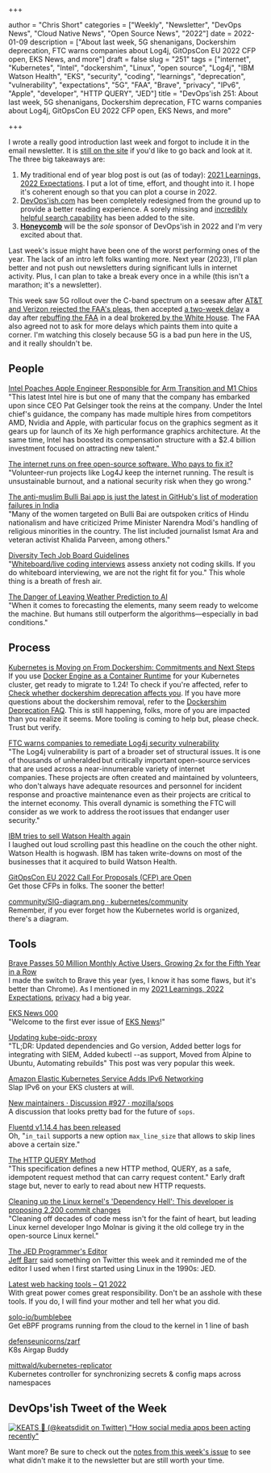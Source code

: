 +++

author = "Chris Short"
categories = ["Weekly", "Newsletter", "DevOps News", "Cloud Native News", "Open Source News", "2022"]
date = 2022-01-09
description = ["About last week, 5G shenanigans, Dockershim deprecation, FTC warns companies about Log4j, GitOpsCon EU 2022 CFP open, EKS News, and more"]
draft = false
slug = "251"
tags = ["internet", "Kubernetes", "Intel", "dockershim", "Linux", "open source", "Log4j", "IBM Watson Health", "EKS", "security", "coding", "learnings", "deprecation", "vulnerability", "expectations", "5G", "FAA", "Brave", "privacy", "IPv6", "Apple", "developer", "HTTP QUERY", "JED"]
title = "DevOps'ish 251: About last week, 5G shenanigans, Dockershim deprecation, FTC warns companies about Log4j, GitOpsCon EU 2022 CFP open, EKS News, and more"

+++

I wrote a really good introduction last week and forgot to include it in the email newsletter. It is [still on the site](https://devopsish.com/250/) if you'd like to go back and look at it. The three big takeaways are:

1. My traditional end of year blog post is out (as of today): [2021 Learnings, 2022 Expectations](https://chrisshort.net/2021-learnings-2022-expectations/?utm_source=newsletter&utm_medium=email&utm_campaign=devopsish&utm_id=251). I put a lot of time, effort, and thought into it. I hope it's coherent enough so that you can plot a course in 2022.
1. [DevOps'ish.com](https://devopsish.com/?utm_source=newsletter&utm_medium=email&utm_campaign=devopsish&utm_id=251) has been completely redesigned from the ground up to provide a better reading experience. A sorely missing and [incredibly helpful search capability](https://devopsish.com/search/?utm_source=newsletter&utm_medium=email&utm_campaign=devopsish&utm_id=251) has been added to the site.
1. [**Honeycomb**](https://ui.honeycomb.io/signup?&utm_source=devopsish&utm_medium=newsletter&utm_campaign=ad&utm_content=product-signup) will be the *sole* sponsor of DevOps'ish in 2022 and I'm very excited about that.

Last week's issue might have been one of the worst performing ones of the year. The lack of an intro left folks wanting more. Next year (2023), I'll plan better and not push out newsletters during significant lulls in internet activity. Plus, I can plan to take a break every once in a while (this isn't a marathon; it's a newsletter).

This week saw 5G rollout over the C-band spectrum on a seesaw after [AT&T and Verizon rejected the FAA's pleas](https://arstechnica.com/tech-policy/2022/01/at-airlines-threaten-mass-flight-cancelations/), then accepted [a two-week delay](https://www.cnet.com/tech/mobile/verizon-at-t-agree-to-faas-request-for-a-two-week-delay-on-5g-expansion-plans/) a day after [rebuffing the FAA](https://www.axios.com/5g-aviation-verizon-att-cband-delay-39184f3f-44db-4134-88a0-6e25c6bea274.html) in a deal [brokered by the White House](https://www.whitehouse.gov/briefing-room/statements-releases/2022/01/04/statement-by-president-joe-biden-on-5g-deployment-agreement/). The FAA also agreed not to ask for more delays which paints them into quite a corner. I'm watching this closely because 5G is a bad pun here in the US, and it really shouldn't be.

## People

[Intel Poaches Apple Engineer Responsible for Arm Transition and M1 Chips](https://www.tomshardware.com/news/intel-poaches-apple-engineer-responsible-for-arm-transition-and-m1-chips)  
"This latest Intel hire is but one of many that the company has embarked upon since CEO Pat Gelsinger took the reins at the company. Under the Intel chief's guidance, the company has made multiple hires from competitors AMD, Nvidia and Apple, with particular focus on the graphics segment as it gears up for launch of its Xe high performance graphics architecture. At the same time, Intel has boosted its compensation structure with a $2.4 billion investment focused on attracting new talent."

[The internet runs on free open-source software. Who pays to fix it?](https://www.technologyreview.com/2021/12/17/1042692/log4j-internet-open-source-hacking/)  
"Volunteer-run projects like Log4J keep the internet running. The result is unsustainable burnout, and a national security risk when they go wrong."

[The anti-muslim Bulli Bai app is just the latest in GitHub's list of moderation failures in India](https://restofworld.org/2022/why-anti-muslim-apps-keep-reappearing-on-github/)  
"Many of the women targeted on Bulli Bai are outspoken critics of Hindu nationalism and have criticized Prime Minister Narendra Modi's handling of religious minorities in the country. The list included journalist Ismat Ara and veteran activist Khalida Parveen, among others."

[Diversity Tech Job Board Guidelines](https://www.diversifytech.co/job-board-guidelines/)  
"[Whiteboard/live coding interviews](https://news.ncsu.edu/2020/07/tech-job-interviews-anxiety/) assess anxiety not coding skills. If you do whiteboard interviewing, we are not the right fit for you." This whole thing is a breath of fresh air.

[The Danger of Leaving Weather Prediction to AI](https://www.wired.com/story/weather-forecasting-artifical-intelligence/)  
"When it comes to forecasting the elements, many seem ready to welcome the machine. But humans still outperform the algorithms—especially in bad conditions."

## Process

[Kubernetes is Moving on From Dockershim: Commitments and Next Steps](https://kubernetes.io/blog/2022/01/07/kubernetes-is-moving-on-from-dockershim/)  
If you use [Docker Engine as a Container Runtime](https://kubernetes.io/docs/tasks/administer-cluster/migrating-from-dockershim/find-out-runtime-you-use/) for your Kubernetes cluster, get ready to migrate to 1.24! To check if you're affected, refer to [Check whether dockershim deprecation affects you](https://kubernetes.io/docs/tasks/administer-cluster/migrating-from-dockershim/check-if-dockershim-deprecation-affects-you/). If you have more questions about the dockershim removal, refer to the [Dockershim Deprecation FAQ](https://kubernetes.io/dockershim). This is still happening, folks, more of you are impacted than you realize it seems. More tooling is coming to help but, please check. Trust but verify.

[FTC warns companies to remediate Log4j security vulnerability](https://www.ftc.gov/news-events/blogs/techftc/2022/01/ftc-warns-companies-remediate-log4j-security-vulnerability)  
"The Log4j vulnerability is part of a broader set of structural issues. It is one of thousands of unheralded but critically important open-source services that are used across a near-innumerable variety of internet companies. These projects are often created and maintained by volunteers, who don't always have adequate resources and personnel for incident response and proactive maintenance even as their projects are critical to the internet economy. This overall dynamic is something the FTC will consider as we work to address the root issues that endanger user security."

[IBM tries to sell Watson Health again](https://www.axios.com/ibm-tries-to-sell-watson-health-again-82f691a4-ab81-4b2b-a5bb-13a7556c8ef1.html)  
I laughed out loud scrolling past this headline on the couch the other night. Watson Health is hogwash. IBM has taken write-downs on most of the businesses that it acquired to build Watson Health.

[GitOpsCon EU 2022 Call For Proposals (CFP) are Open](https://events.linuxfoundation.org/gitopscon-europe/program/cfp/)  
Get those CFPs in folks. The sooner the better!

[community/SIG-diagram.png · kubernetes/community](https://github.com/kubernetes/community/blob/master/SIG-diagram.png)  
Remember, if you ever forget how the Kubernetes world is organized, there's a diagram.

## Tools

[Brave Passes 50 Million Monthly Active Users, Growing 2x for the Fifth Year in a Row](https://brave.com/2021-recap/)  
I made the switch to Brave this year (yes, I know it has some flaws, but it's better than Chrome). As I mentioned in my [2021 Learnings, 2022 Expectations](https://chrisshort.net/2021-learnings-2022-expectations/?utm_source=newsletter&utm_medium=email&utm_campaign=devopsish&utm_id=251&utm_term=privacy), [privacy](https://chrisshort.net/2021-learnings-2022-expectations/#privacy?utm_source=newsletter&utm_medium=email&utm_campaign=devopsish&utm_id=251&utm_term=privacy) had a big year.

[EKS News 000](https://buttondown.email/eks.news/archive/eks-news-000/?utm_source=newsletter&utm_medium=email&utm_campaign=devopsish&utm_id=251)  
"Welcome to the first ever issue of [EKS News](https://eks.news/?utm_source=eks.news&utm_medium=email&utm_campaign=eks-news-000)!"

[Updating kube-oidc-proxy](https://www.tremolosecurity.com/post/updating-kube-oidc-proxy)  
"TL;DR: Updated dependencies and Go version, Added better logs for integrating with SIEM, Added kubectl --as support, Moved from Alpine to Ubuntu, Automating rebuilds" This post was very popular this week.

[Amazon Elastic Kubernetes Service Adds IPv6 Networking](https://aws.amazon.com/blogs/aws/amazon-elastic-kubernetes-service-adds-ipv6-networking/)  
Slap IPv6 on your EKS clusters at will.

[New maintainers · Discussion #927 · mozilla/sops](https://github.com/mozilla/sops/discussions/927)  
A discussion that looks pretty bad for the future of `sops`.

[Fluentd v1.14.4 has been released](https://www.fluentd.org/blog/fluentd-v1.14.4-has-been-released)  
Oh, "`in_tail` supports a new option `max_line_size` that allows to skip lines above a certain size."

[The HTTP QUERY Method](https://www.ietf.org/archive/id/draft-ietf-httpbis-safe-method-w-body-02.html)  
"This specification defines a new HTTP method, QUERY, as a safe, idempotent request method that can carry request content." Early draft stage but, never to early to read about new HTTP requests.

[Cleaning up the Linux kernel's 'Dependency Hell': This developer is proposing 2,200 commit changes](https://www.zdnet.com/article/cleaning-up-the-linux-kernels-dependency-hell-this-developer-is-proposing-2200-commit-changes/)  
"Cleaning off decades of code mess isn't for the faint of heart, but leading Linux kernel developer Ingo Molnar is giving it the old college try in the open-source Linux kernel."

[The JED Programmer's Editor](https://www.jedsoft.org/jed/index.html)  
[Jeff Barr](https://twitter.com/jeffbarr) said something on Twitter this week and it reminded me of the editor I used when I first started using Linux in the 1990s: JED.

[Latest web hacking tools – Q1 2022](https://portswigger.net/daily-swig/latest-web-hacking-tools-q1-2022)  
With great power comes great responsibility. Don't be an asshole with these tools. If you do, I will find your mother and tell her what you did.

[solo-io/bumblebee](https://github.com/solo-io/bumblebee)  
Get eBPF programs running from the cloud to the kernel in 1 line of bash

[defenseunicorns/zarf](https://github.com/defenseunicorns/zarf)  
K8s Airgap Buddy

[mittwald/kubernetes-replicator](https://github.com/mittwald/kubernetes-replicator)  
Kubernetes controller for synchronizing secrets & config maps across namespaces

## DevOps'ish Tweet of the Week

[![KEATS 🚀 (@keatsdidit on Twitter) "How social media apps been acting recently"](https://shortcdn.com/devopsish/251-devopsish-tweet-of-the-week.webp)](https://twitter.com/keatsdidit/status/1479643564728532993)

Want more? Be sure to check out the [notes from this week's issue](https://github.com/chris-short/devopsish.com/blob/main/content/post/251/notes.md) to see what didn't make it to the newsletter but are still worth your time.
